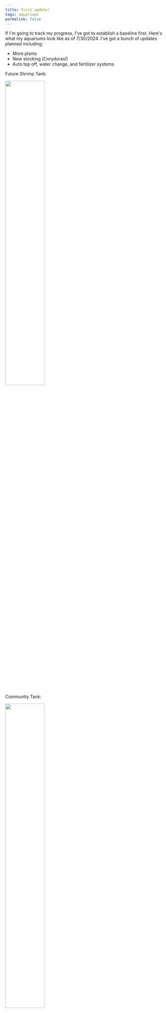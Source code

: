```yaml
---
title: first update!
tags: aquariums
permalink: false
---
```

If I'm going to track my progress, I've got to establish a baseline first. Here's what my aquariums look like as of 7/30/2024.
I've got a bunch of updates planned including:
- More plants
- New stocking (Corydoras!)
- Auto top off, water change, and fertilizer systems

Future Shrimp Tank:
<div>
<img src = "/assets/img/shrimp_tank_baseline.png" width = "50%" length = "50%">
</div>

Community Tank:
<div>
<img src = "/assets/img/community_tank_baseline.jpg" width = 50% length = "50%">
</div>

As you can probably tell, they need some work (especially the community tank). I'd like to do both in a more jungle style with lots of plants.